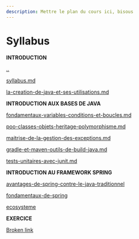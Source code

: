 ```yaml
---
description: Mettre le plan du cours ici, bisous
---
```


# Syllabus

**INTRODUCTION**

[..](../ "mention")

[syllabus.md](syllabus.md "mention")

[la-creation-de-java-et-ses-utilisations.md](la-creation-de-java-et-ses-utilisations.md "mention")

**INTRODUCTION AUX BASES DE JAVA**

[fondamentaux-variables-conditions-et-boucles.md](../introduction-aux-bases-de-java/fondamentaux-variables-conditions-et-boucles.md "mention")

[poo-classes-objets-heritage-polymorphisme.md](../introduction-aux-bases-de-java/poo-classes-objets-heritage-polymorphisme.md "mention")

[maitrise-de-la-gestion-des-exceptions.md](../introduction-aux-bases-de-java/maitrise-de-la-gestion-des-exceptions.md "mention")

[gradle-et-maven-outils-de-build-java.md](../introduction-aux-bases-de-java/gradle-et-maven-outils-de-build-java.md "mention")

[tests-unitaires-avec-junit.md](../introduction-aux-bases-de-java/tests-unitaires-avec-junit.md "mention")

**INTRODUCTION AU FRAMEWORK SPRING**

[avantages-de-spring-contre-le-java-traditionnel](../introduction-au-framework-spring/avantages-de-spring-contre-le-java-traditionnel/ "mention")

[fondamentaux-de-spring](../introduction-au-framework-spring/fondamentaux-de-spring/ "mention")

[ecosysteme](../introduction-au-framework-spring/ecosysteme/ "mention")

**EXERCICE**

[Broken link](broken-reference "mention")
